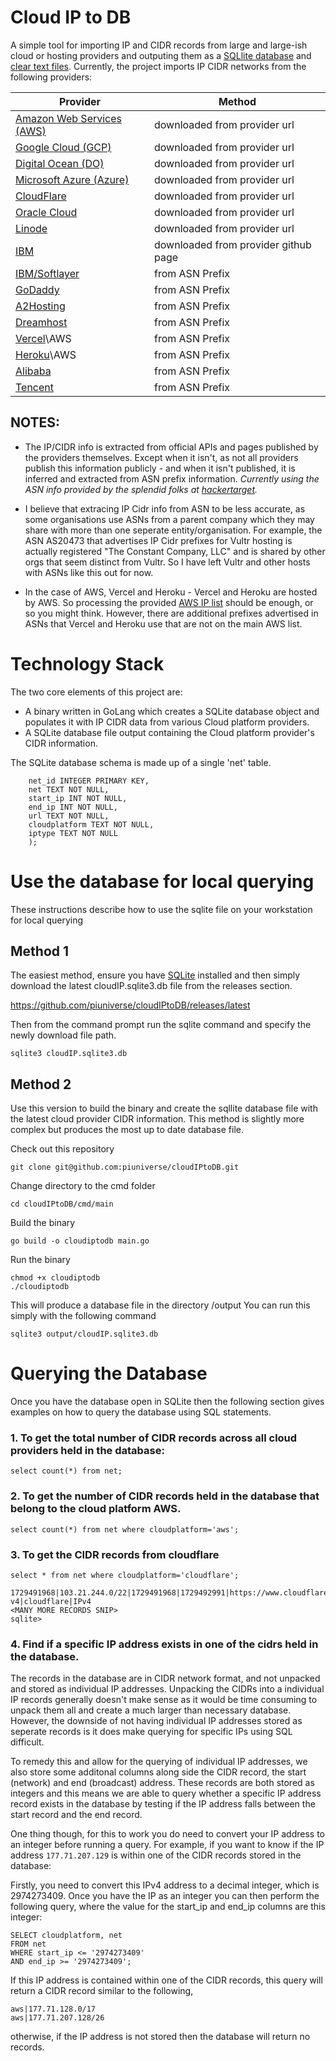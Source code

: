 # Cloud IP to DB
A simple tool for importing IP and CIDR records from large and large-ish cloud or hosting providers and outputing them as a [SQLlite database](https://github.com/stclaird/cloudIPtoDB/releases/download/v1.0.0/cloudIP.sqlite3.db) and [clear text files](https://github.com/stclaird/cloudIPtoDB/tree/main/ipfiles). Currently, the project imports IP CIDR networks from the following providers:

| Provider                  | Method                       |
| ------------------------- | ---------------------------- |
| [Amazon Web Services (AWS)](https://github.com/stclaird/cloudIPtoDB/blob/main/ipfiles/aws-ips.ip.txt) | downloaded from provider url |
| [Google Cloud (GCP)	](https://github.com/stclaird/cloudIPtoDB/blob/main/ipfiles/goog.ip.txt)	| downloaded from provider url |
| [Digital Ocean (DO)	](https://github.com/stclaird/cloudIPtoDB/blob/main/ipfiles/digitalocean.ip.txt)	| downloaded from provider url |
| [Microsoft Azure (Azure)](https://github.com/stclaird/cloudIPtoDB/blob/main/ipfiles/azure-public-cloud.ip.txt)	| downloaded from provider url |
| [CloudFlare](https://github.com/stclaird/cloudIPtoDB/blob/main/ipfiles/cloudflare-ipv4.ip.txt)				| downloaded from provider url |
|[ Oracle Cloud	](https://github.com/stclaird/cloudIPtoDB/blob/main/ipfiles/oracle-public.ip.txt)			| downloaded from provider url |
| [Linode](https://github.com/stclaird/cloudIPtoDB/blob/main/ipfiles/linode.ip.txt)     				| downloaded from provider url |
| [IBM](https://github.com/stclaird/cloudIPtoDB/blob/main/ipfiles/ibm.ip.txt)						| downloaded from provider github page |
| [IBM/Softlayer	](https://github.com/stclaird/cloudIPtoDB/blob/main/ipfiles/softlayer-ibm.ip.txt)			| from ASN Prefix				|
| [GoDaddy](https://github.com/stclaird/cloudIPtoDB/blob/main/ipfiles/godaddy-AS26496.ip.txt)					| from ASN Prefix				|
| [A2Hosting](https://github.com/stclaird/cloudIPtoDB/blob/main/ipfiles/a2hosting.ip.txt)					| from ASN Prefix				|
| [Dreamhost](https://github.com/stclaird/cloudIPtoDB/blob/main/ipfiles/dreamhost-AS26347.ip.txt)					| from ASN Prefix				|
| [Vercel](https://github.com/stclaird/cloudIPtoDB/blob/main/ipfiles/vercel-aws.ip.txt)\AWS				| from ASN Prefix				|
| [Heroku](https://github.com/stclaird/cloudIPtoDB/blob/main/ipfiles/heroku-aws.ip.txt)\AWS				| from ASN Prefix				|
| [Alibaba](https://github.com/stclaird/cloudIPtoDB/blob/main/ipfiles/alibaba-AS45102.ip.txt)					| from ASN Prefix				|
| [Tencent](https://github.com/stclaird/cloudIPtoDB/blob/main/ipfiles/tencent-AS45090.ip.txt)					| from ASN Prefix				|

## NOTES:
- The IP/CIDR  info is extracted from official APIs and pages published by the providers themselves. Except when it isn't, as not all providers publish this information publicly - and when it isn't published, it is inferred and extracted from ASN prefix information. _Currently using the ASN info provided by the splendid folks at [hackertarget](https://hackertarget.com/)._ 

- I believe that extracing IP Cidr info from ASN to be less accurate, as some organisations use ASNs from a parent company which they may share with more than one seperate entity/organisation. 
For example, the ASN AS20473 that advertises IP Cidr prefixes for Vultr hosting  is actually registered "The Constant Company, LLC" and is shared by other orgs that seem distinct from Vultr. So I have left Vultr and other hosts with ASNs like this out for now.

- In the case of AWS, Vercel and Heroku - Vercel and Heroku are hosted by AWS. So processing the provided [AWS IP list](https://github.com/stclaird/cloudIPtoDB/blob/main/ipfiles/aws-ips.ip.txt) should be enough, or so you might think. However, there are additional prefixes advertised in ASNs that Vercel and Heroku use that are not on the main AWS list.  

# Technology Stack

The two core elements of this project are:
 - A binary written in GoLang which creates a SQLite database object and populates it with IP CIDR data from various Cloud platform providers.
 - A SQLite database file output containing the Cloud platform provider's CIDR information.

The SQLite database schema is made up of a single 'net' table.  

```CREATE TABLE IF NOT EXISTS net (
 	net_id INTEGER PRIMARY KEY,
 	net TEXT NOT NULL,
 	start_ip INT NOT NULL,
 	end_ip INT NOT NULL,
 	url TEXT NOT NULL,
 	cloudplatform TEXT NOT NULL,
 	iptype TEXT NOT NULL
 	);
 ```
# Use the database for local querying

These instructions describe how to use the sqlite file on your workstation for local querying

## Method 1
The easiest method, ensure you have [SQLite](https://www.sqlite.org/download.html) installed and then simply download the latest cloudIP.sqlite3.db file from the releases section.

https://github.com/piuniverse/cloudIPtoDB/releases/latest

Then from the command prompt run the sqlite command and specify the newly download file path.

```
sqlite3 cloudIP.sqlite3.db
```

## Method 2
Use this version to build the binary and create the sqllite database file with the latest cloud provider CIDR information.  This method is slightly more complex but produces the most up to date database file.

Check out this repository
```
git clone git@github.com:piuniverse/cloudIPtoDB.git
```
Change directory to the cmd folder
```
cd cloudIPtoDB/cmd/main
```
Build the binary
```
go build -o cloudiptodb main.go
```

Run the binary
```
chmod +x cloudiptodb
./cloudiptodb
```

This will produce a database file in the directory /output
You can run this simply with the following command

```
sqlite3 output/cloudIP.sqlite3.db
```

# Querying the Database
Once you have the database open in SQLite then the following section gives examples on how to query the database using SQL statements.

### 1. To get the total number of CIDR records across all cloud providers held in the database:

```
select count(*) from net;
```

### 2. To get the number of CIDR records held in the database that belong to the cloud platform AWS.

```
select count(*) from net where cloudplatform='aws';
```

### 3. To get the CIDR records from cloudflare
```
select * from net where cloudplatform='cloudflare';
```
```
1729491968|103.21.244.0/22|1729491968|1729492991|https://www.cloudflare.com/ips-v4|cloudflare|IPv4
<MANY MORE RECORDS SNIP>
sqlite>
```

### 4. Find if a specific IP address exists in one of the cidrs held in the database.

The records in the database are in CIDR network format, and not unpacked and stored as individual IP addresses.
Unpacking the CIDRs into a individual IP records generally doesn't make sense as it would be time consuming to unpack them all and create a much larger than necessary database.
However, the downside of not having individual IP addresses stored as seperate records is it does make querying for specific IPs using SQL difficult.

To remedy this and allow for the querying of individual IP addresses, we also store some additonal columns along side the CIDR record, the start (network) and end (broadcast) address. These records are both stored as integers and this means we are able to query whether a specific IP address record exists in the database by testing if the IP address falls between the start record and the end record.

One thing though, for this to work you do need to convert your IP address to an integer before running a query.
For example, if you want to know if the IP address `177.71.207.129` is within one of the CIDR records stored in the database:

Firstly, you need to convert this IPv4 address to a decimal integer, which is 2974273409. Once you have the IP as an integer you can then perform the following query, where the value for the start_ip and end_ip columns are this integer:

```
SELECT cloudplatform, net
FROM net
WHERE start_ip <= '2974273409'
AND end_ip >= '2974273409';
```
If this IP address is contained within one of the CIDR records, this query will return a CIDR record similar to the following,

```
aws|177.71.128.0/17
aws|177.71.207.128/26
```
otherwise, if the IP address is not stored then the database will return no records.


